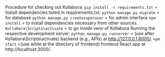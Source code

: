 Procedure for checking out Kollabora:
`pip install -r requirements.txt` = Install dependencies listed in requirements.txt.
`python manage.py migrate` = for database
`python manage.py createsuperuser` = for admin interface
`npm install` = to install dependencies necessary from other sources.
`Kollabora\Scripts\activate`  = to go inside venv of Kollabora
Running the respective development server:
`python manage.py runserver` = (use after Kollabora\Scripts\activate) backend (e.g., APIs) at http://127.0.0.1:8000/.
`npm start` =(use while at the directory of frontend) frontend React app at http://localhost:3000/.
